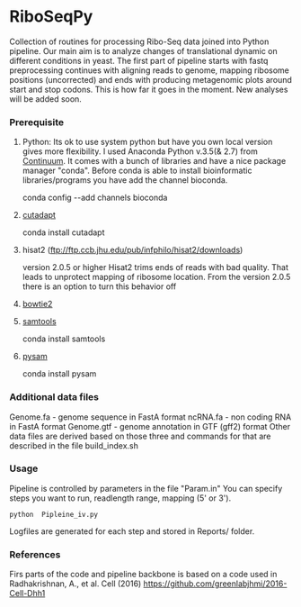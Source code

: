 # RiboSeqPy

Collection of routines for processing Ribo-Seq data joined into Python pipeline.
Our main aim is to analyze changes of translational dynamic on different conditions in yeast.
The first part of pipeline starts with fastq preprocessing continues with aligning reads 
to genome, mapping ribosome positions (uncorrected) and ends with producing metagenomic
plots around start and stop codons. This is how far it goes in the moment. 
New analyses will be added soon.


### Prerequisite
1) Python:
  Its ok to use system python but have you own local version gives more flexibility.
  I used Anaconda Python v.3.5(& 2.7) from [Continuum](https://www.continuum.io/downloads). It comes with a bunch of libraries and have a nice 
  package manager "conda". Before conda is able to install bioinformatic libraries/programs you have 
  add the channel bioconda.
  
    conda config --add channels bioconda
          
2) [cutadapt](https://cutadapt.readthedocs.io/en/stable/)   

    conda install cutadapt
          
3) hisat2  (ftp://ftp.ccb.jhu.edu/pub/infphilo/hisat2/downloads)

    version 2.0.5 or higher
    Hisat2 trims ends of reads with bad quality. That leads to unprotect mapping of ribosome location.
    From the version 2.0.5 there is an option to turn this behavior off
   
4) [bowtie2](http://bowtie-bio.sourceforge.net/bowtie2/index.shtml)

5) [samtools](https://github.com/samtools/samtools/) 

    conda install samtools
        
6) [pysam](https://github.com/pysam-developers/pysam)

    conda install pysam

### Additional data files
Genome.fa  - genome sequence in FastA format
ncRNA.fa   - non coding RNA in FastA format
Genome.gtf - genome annotation in GTF (gff2) format
Other data files are derived based on those three and commands for that are described in the file  build_index.sh

### Usage
Pipeline is controlled by parameters in the file "Param.in" You can specify steps you want to run, 
readlength range, mapping (5' or 3'). 

    python  Pipleine_iv.py

Logfiles are generated for each step and stored in Reports/ folder.


### References
Firs parts of the code and pipeline backbone is based on a code used in Radhakrishnan, A., et al. Cell (2016)
https://github.com/greenlabjhmi/2016-Cell-Dhh1
